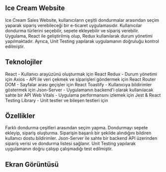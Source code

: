 ## Ice Cream Website

Ice Cream Sales Website, kullanıcıların çeşitli dondurmalar arasından seçim yaparak sipariş verebileceği bir e-ticaret uygulamasıdır. Kullanıcılar dondurma türlerini seçebilir, sepete ekleyebilir ve sipariş verebilir. Uygulama, React ile geliştirilmiş olup, Redux kullanılarak durum yönetimi yapılmaktadır. Ayrıca, Unit Testing yapılarak uygulamanın doğruluğu kontrol edilmiştir.

## Teknolojiler

React - Kullanıcı arayüzünü oluşturmak için
React Redux - Durum yönetimi için
Axios - API ile veri çekmek ve siparişleri göndermek için
React Router DOM - Sayfalar arası geçişler için
React Toastify - Kullanıcıya bildirimler göstermek için
Json-Server - Uygulamanın backend'i olarak kullanılacak sahte bir API
Web Vitals - Uygulama performansını izlemek için
Jest & React Testing Library - Unit testler ve bileşen testleri için

## Özellikler

Farklı dondurma çeşitleri arasından seçim yapma.
Dondurmayı sepete ekleyip, sipariş oluşturma.
Siparişin başarılı bir şekilde alındığını bildiren kullanıcı dostu bildirimler.
Json-Server ile sahte bir backend API üzerinden sipariş verisi ve dondurma listesi sağlanır.
Unit Testing yapılarak uygulamanın doğru çalışıp çalışmadığı test edilmiştir.


## Ekran Görüntüsü
